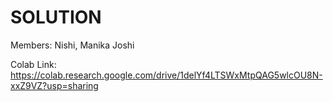 # SOLUTION

Members: Nishi, Manika Joshi

Colab Link: https://colab.research.google.com/drive/1delYf4LTSWxMtpQAG5wlcOU8N-xxZ9VZ?usp=sharing

